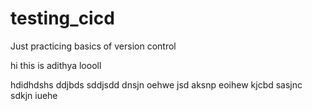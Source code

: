 # testing_cicd
Just practicing basics of version control


hi this is adithya loooll


hdidhdshs
ddjbds
sddjsdd
dnsjn
oehwe
jsd
aksnp
eoihew
kjcbd
sasjnc
sdkjn
iuehe

